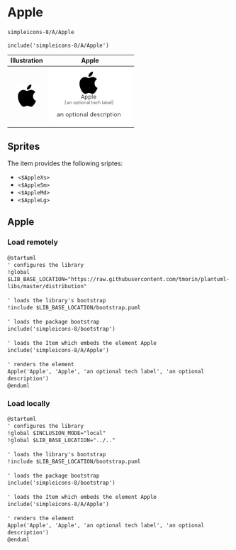 # Apple


```text
simpleicons-8/A/Apple
```

```text
include('simpleicons-8/A/Apple')
```



| Illustration | Apple |
| :---: | :---: |
| ![illustration for Illustration](../../simpleicons-8/A/Apple.png) | ![illustration for Apple](../../simpleicons-8/A/Apple.Local.png) |



## Sprites
The item provides the following sriptes:

- `<$AppleXs>`
- `<$AppleSm>`
- `<$AppleMd>`
- `<$AppleLg>`





## Apple

### Load remotely
```plantuml
@startuml
' configures the library
!global $LIB_BASE_LOCATION="https://raw.githubusercontent.com/tmorin/plantuml-libs/master/distribution"

' loads the library's bootstrap
!include $LIB_BASE_LOCATION/bootstrap.puml

' loads the package bootstrap
include('simpleicons-8/bootstrap')

' loads the Item which embeds the element Apple
include('simpleicons-8/A/Apple')

' renders the element
Apple('Apple', 'Apple', 'an optional tech label', 'an optional description')
@enduml
```

### Load locally
```plantuml
@startuml
' configures the library
!global $INCLUSION_MODE="local"
!global $LIB_BASE_LOCATION="../.."

' loads the library's bootstrap
!include $LIB_BASE_LOCATION/bootstrap.puml

' loads the package bootstrap
include('simpleicons-8/bootstrap')

' loads the Item which embeds the element Apple
include('simpleicons-8/A/Apple')

' renders the element
Apple('Apple', 'Apple', 'an optional tech label', 'an optional description')
@enduml
```

